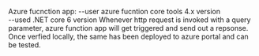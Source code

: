 Azure fucnction app:
  --user azure fucntion core tools 4.x version\
  --used .NET core 6 version
Whenever http request is invoked with a query parameter, azure function app will get triggered and send out a repsonse. 
Once verfied locally, the same has been deployed to azure portal and can be tested.
